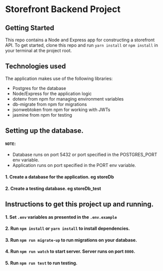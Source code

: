 # Storefront Backend Project

## Getting Started

This repo contains a Node and Express app for constructing a storefront API. To get started, clone this repo and run `yarn install` or `npm install` in your terminal at the project root.

## Technologies used
The application makes use of the following libraries:
- Postgres for the database
- Node/Express for the application logic
- dotenv from npm for managing environment variables
- db-migrate from npm for migrations
- jsonwebtoken from npm for working with JWTs
- jasmine from npm for testing

## Setting up the database.

#### `NOTE`: 
- Database runs on port 5432 or port specified in the POSTGRES_PORT env variable. 
- Application runs on port specified in the PORT env variable.

#### 1. Create a database for the application. eg storeDb
#### 2. Create a testing database. eg storeDb_test



## Instructions to get this project up and running.

#### 1. Set `.env` variables as presented in the `.env.example` 
#### 2. Run `npm install` or `yarn install` to install dependencies.
#### 3. Run `npm run migrate-up` to run migrations on your database.
#### 4. Run `npm run watch` to start server. Server runs on port `8000`.
#### 5. Run `npm run test` to run testing.

